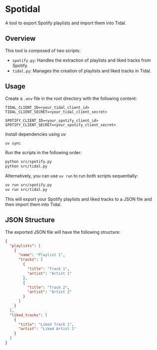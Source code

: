 # Spotidal

A tool to export Spotify playlists and import them into Tidal.

## Overview

This tool is composed of two scripts:

- `spotify.py`: Handles the extraction of playlists and liked tracks from Spotify.
- `tidal.py`: Manages the creation of playlists and liked tracks in Tidal.

## Usage

Create a `.env` file in the root directory with the following content:

```plaintext
TIDAL_CLIENT_ID=<your_tidal_client_id>
TIDAL_CLIENT_SECRET=<your_tidal_client_secret>

SPOTIFY_CLIENT_ID=<your_spotify_client_id>
SPOTIFY_CLIENT_SECRET=<your_spotify_client_secret>
```

Install dependencies using uv

```bash
uv sync
```

Run the scripts in the following order:

```bash
python src/spotify.py
python src/tidal.py
```

Alternatively, you can use `uv run` to run both scripts sequentially:

```bash
uv run src/spotify.py
uv run src/tidal.py
```

This will export your Spotify playlists and liked tracks to a JSON file and then import them into Tidal.

## JSON Structure

The exported JSON file will have the following structure:

```json
{
  "playlists": [
    {
      "name": "Playlist 1",
      "tracks": [
        {
          "title": "Track 1",
          "artist": "Artist 1"
        },
        {
          "title": "Track 2",
          "artist": "Artist 2"
        }
      ]
    }
  ],
  "liked_tracks": [
    {
      "title": "Liked Track 1",
      "artist": "Liked Artist 1"
    }
  ]
}
```
